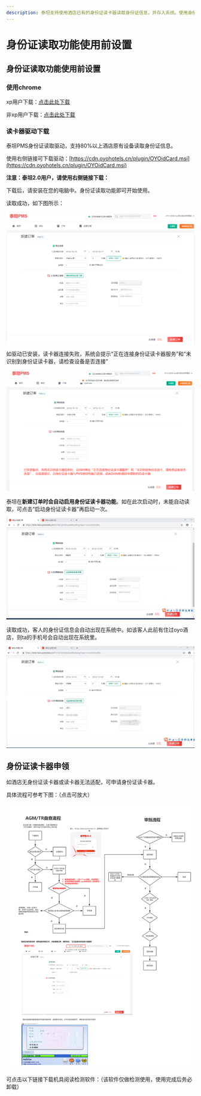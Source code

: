 ```yaml
---
description: 泰坦支持使用酒店已有的身份证读卡器读取身份证信息，并存入系统。使用身份证读取功能之前，需要安装驱动，并变更chrome的flag服务设置
---
```


# 身份证读取功能使用前设置

## 身份证读取功能使用前设置

### 使用chrome

xp用户下载：[点击此处下载](https://dl.google.com/release2/h8vnfiy7pvn3lxy9ehfsaxlrnnukgff8jnodrp0y21vrlem4x71lor5zzkliyh8fv3sryayu5uk5zi20ep7dwfnwr143dzxqijv/49.0.2623.112_chrome_installer.exe)

非xp用户下载：[点击此处下载](https://tools.shuax.com/chrome/#/)

### 读卡器驱动下载

泰坦PMS身份证读取驱动，支持80%以上酒店原有设备读取身份证信息。

使用右侧链接可下载驱动：[https://cdn.oyohotels.cn/plugin/OYOidCard.msi](https://cdn.oyohotels.cn/plugin/OYOidCard.msi)

**注意：泰坦2.0用户，请使用右侧链接下载：**

下载后，请安装在您的电脑中。身份证读取功能即可开始使用。

读取成功，如下图所示：

![&#x70B9;&#x51FB;&#x65B0;&#x5EFA;&#x6563;&#x5BA2;&#x8BA2;&#x5355;&#xFF0C;&#x63D0;&#x793A;&#x201C;&#x6B63;&#x5728;&#x8FDE;&#x63A5;&#x8EAB;&#x4EFD;&#x8BC1;&#x8BFB;&#x5361;&#x5668;&#x670D;&#x52A1;&#x201D;](../.gitbook/assets/image%20%2882%29.png)

如驱动已安装，读卡器连接失败，系统会提示“正在连接身份证读卡器服务”和“未识别到身份证读卡器，请检查设备是否连接”

![&#x5B89;&#x88C5;&#x9A71;&#x52A8;&#x6210;&#x529F;&#x672A;&#x8FDE;&#x63A5;&#x8BFB;&#x5361;&#x5668;](../.gitbook/assets/image%20%28184%29.png)

泰坦在**新建订单时会自动启用身份证读卡器功能**。如在此次启动时，未能自动读取，可点击“启动身份证读卡器”再启动一次。

![&#x5982;&#x672A;&#x81EA;&#x52A8;&#x8BFB;&#x53D6;&#xFF0C;&#x53EF;&#x70B9;&#x51FB;&#x542F;&#x52A8;&#x8EAB;&#x4EFD;&#x8BC1;&#x8BFB;&#x5361;&#x5668;&#x542F;&#x52A8;&#x4E00;&#x6B21;](../.gitbook/assets/image%20%2820%29.png)

读取成功，客人的身份证信息会自动出现在系统中。如该客人此前有住过oyo酒店，则ta的手机号会自动出现在系统里。  


![&#x6210;&#x529F;&#x542F;&#x7528;&#xFF0C;&#x5E76;&#x5F55;&#x5165;&#x8BA2;&#x5355;&#x4FE1;&#x606F;](../.gitbook/assets/image%20%28131%29.png)

## 身份证读卡器申领

如酒店无身份证读卡器或读卡器无法适配，可申请身份证读卡器。

具体流程可参考下图：（点击可放大）

![&#x8EAB;&#x4EFD;&#x8BC1;&#x8BFB;&#x5361;&#x5668;&#x7533;&#x8BF7;&#x6D41;&#x7A0B;](../.gitbook/assets/image%20%2840%29.png)

  
可点击以下链接下载机具阅读检测软件：（该软件仅做检测使用，使用完成后务必卸载）



